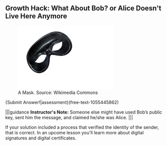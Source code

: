
## Growth Hack: What About Bob? or Alice Doesn't Live Here Anymore


<figure class="snippetimg" style="margin: 10 auto;width:60%">
  <img src=".guides/img/mask.jpg" alt="A Mask. Source: Wikimedia Commons>
  <figcaption style="font-size: 0.8em; text-align: left;">A Mask. Source: Wikimedia Commons</figcaption>
</figure>

 
 
 
{Submit Answer!|assessment}(free-text-1055445862)

|||guidance
**Instructor's Note:** Someone else might have used Bob’s public key, sent him the message, and claimed he/she was Alice.
|||

If your solution included a process that verified the identity of the sender, that is correct.  In an upcome lesson you'll learn more about digital signatures and digital certificates.

